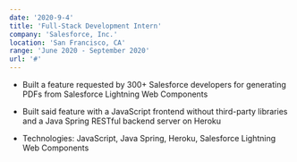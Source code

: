 ```yaml
---
date: '2020-9-4'
title: 'Full-Stack Development Intern'
company: 'Salesforce, Inc.'
location: 'San Francisco, CA'
range: 'June 2020 - September 2020'
url: '#'
---
```


- Built a feature requested by 300+ Salesforce developers for generating PDFs from Salesforce Lightning Web Components

- Built said feature with a JavaScript frontend without third-party libraries and a Java Spring RESTful backend server on Heroku

- Technologies: JavaScript, Java Spring, Heroku, Salesforce Lightning Web Components